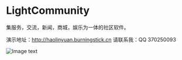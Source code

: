 # LightCommunity
集服务，交流，新闻，商城，娱乐为一体的社区软件。

演示地址：http://haolinyuan.burningstick.cn 
请联系我：QQ 370250093

![Image text](http://haolinyuan.burningstick.cn/file/load?id=223)
